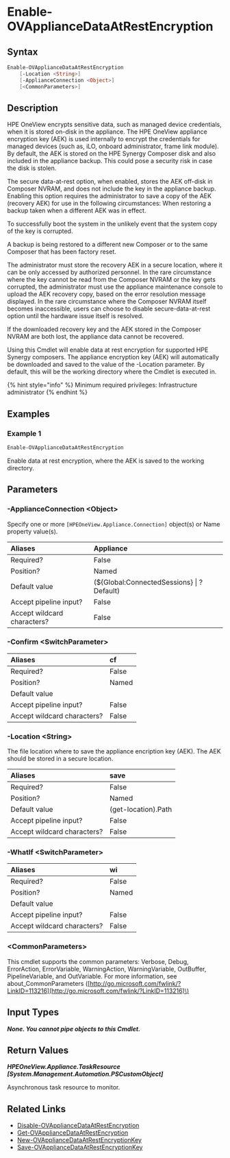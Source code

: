 ﻿---
description: Turn on HPE Synergy Composer data at rest encryption.
---

# Enable-OVApplianceDataAtRestEncryption

## Syntax

```powershell
Enable-OVApplianceDataAtRestEncryption
    [-Location <String>]
    [-ApplianceConnection <Object>]
    [<CommonParameters>]
```

## Description

HPE OneView encrypts sensitive data, such as managed device credentials, when it is stored on-disk in the appliance. The HPE OneView appliance encryption key (AEK) is used internally to encrypt the credentials for managed devices (such
as, iLO, onboard administrator, frame link module). By default, the AEK is stored on the HPE Synergy Composer disk and also included in the appliance backup. This could pose a security risk in case the disk is stolen.

The secure data-at-rest option, when enabled, stores the AEK off-disk in Composer NVRAM, and does not include the key
in the appliance backup. Enabling this option requires the administrator to save a copy of the AEK (recovery AEK) for
use in the following circumstances:
When restoring a backup taken when a different AEK was in effect.

To successfully boot the system in the unlikely event that the system copy of the key is corrupted.

A backup is being restored to a different new Composer or to the same Composer that has been factory reset.

The administrator must store the recovery AEK in a secure location, where it can be only accessed by authorized personnel. In the rare circumstance where the key cannot be read from the Composer NVRAM or the key gets corrupted, the administrator must use the appliance maintenance console to upload the AEK recovery copy, based on the error resolution message displayed. In the rare circumstance where the Composer NVRAM itself becomes inaccessible, users can choose to disable secure-data-at-rest option until the hardware issue itself is resolved.

If the downloaded recovery key and the AEK stored in the Composer NVRAM are both lost, the appliance data cannot be recovered.

Using this Cmdlet will enable data at rest encryption for supported HPE Synergy composers.  The appliance encryption key (AEK) will automatically be downloaded and saved to the value of the -Location parameter.  By default, this will be the working directory where the Cmdlet is executed in.

{% hint style="info" %}
Minimum required privileges: Infrastructure administrator
{% endhint %}

## Examples

###  Example 1 

```powershell
Enable-OVApplianceDataAtRestEncryption
```

Enable data at rest encryption, where the AEK is saved to the working directory.

## Parameters

### -ApplianceConnection &lt;Object&gt;

Specify one or more `[HPEOneView.Appliance.Connection]` object(s) or Name property value(s).

| Aliases | Appliance |
| :--- | :--- |
| Required? | False |
| Position? | Named |
| Default value | (${Global:ConnectedSessions} &vert; ? Default) |
| Accept pipeline input? | False |
| Accept wildcard characters? | False |

### -Confirm &lt;SwitchParameter&gt;



| Aliases | cf |
| :--- | :--- |
| Required? | False |
| Position? | Named |
| Default value |  |
| Accept pipeline input? | False |
| Accept wildcard characters? | False |

### -Location &lt;String&gt;

The file location where to save the appliance encription key (AEK).  The AEK should be stored in a secure location.

| Aliases | save |
| :--- | :--- |
| Required? | False |
| Position? | Named |
| Default value | (get-location).Path |
| Accept pipeline input? | False |
| Accept wildcard characters? | False |

### -WhatIf &lt;SwitchParameter&gt;



| Aliases | wi |
| :--- | :--- |
| Required? | False |
| Position? | Named |
| Default value |  |
| Accept pipeline input? | False |
| Accept wildcard characters? | False |

### &lt;CommonParameters&gt;

This cmdlet supports the common parameters: Verbose, Debug, ErrorAction, ErrorVariable, WarningAction, WarningVariable, OutBuffer, PipelineVariable, and OutVariable. For more information, see about\_CommonParameters \([http://go.microsoft.com/fwlink/?LinkID=113216](http://go.microsoft.com/fwlink/?LinkID=113216)\)

## Input Types

_**None.  You cannot pipe objects to this Cmdlet.**_

## Return Values

_**HPEOneView.Appliance.TaskResource [System.Management.Automation.PSCustomObject]**_

Asynchronous task resource to monitor.

## Related Links

* [Disable-OVApplianceDataAtRestEncryption](disable-ovappliancedataatrestencryption.md)
* [Get-OVApplianceDataAtRestEncryption](get-ovappliancedataatrestencryption.md)
* [New-OVApplianceDataAtRestEncryptionKey](new-ovappliancedataatrestencryptionkey.md)
* [Save-OVApplianceDataAtRestEncryptionKey](save-ovappliancedataatrestencryptionkey.md)
